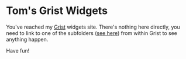 # Tom's Grist Widgets
You've reached my <a href="https://www.getgrist.com/">Grist</a> widgets site. There's nothing here directly, you need to link to one of the
subfolders (<a href="https://github.com/tomnitschke/gristwidgets/">see here</a>) from within Grist to see anything happen.


Have fun!
